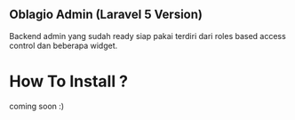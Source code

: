 ## Oblagio Admin (Laravel 5 Version) 
Backend admin yang sudah ready siap pakai terdiri dari roles based access control dan beberapa widget.

# How To Install ? 
coming soon :)


